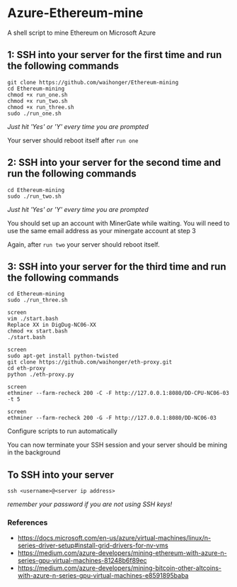 # Azure-Ethereum-mine
A shell script to mine Ethereum on Microsoft Azure

## 1: SSH into your server for the first time and run the following commands
```
git clone https://github.com/waihonger/Ethereum-mining
cd Ethereum-mining
chmod +x run_one.sh
chmod +x run_two.sh
chmod +x run_three.sh
sudo ./run_one.sh
```
*Just hit 'Yes' or 'Y' every time you are prompted*

Your server should reboot itself after `run one`

## 2: SSH into your server for the second time and run the following commands
```
cd Ethereum-mining
sudo ./run_two.sh
```
*Just hit 'Yes' or 'Y' every time you are prompted*

You should set up an account with MinerGate while waiting. You will need to use the same email address as your minergate account at step 3

Again, after `run two` your server should reboot itself.

## 3: SSH into your server for the third time and run the following commands
```
cd Ethereum-mining
sudo ./run_three.sh

screen
vim ./start.bash 
Replace XX in DigDug-NC06-XX
chmod +x start.bash
./start.bash

screen
sudo apt-get install python-twisted
git clone https://github.com/waihonger/eth-proxy.git
cd eth-proxy
python ./eth-proxy.py

screen
ethminer --farm-recheck 200 -C -F http://127.0.0.1:8080/DD-CPU-NC06-03 -t 5

screen
ethminer --farm-recheck 200 -G -F http://127.0.0.1:8080/DD-NC06-03

```

Configure scripts to run automatically


You can now terminate your SSH session and your server should be mining in the background


## To SSH into your server
```
ssh <username>@<server ip address>
```
*remember your password if you are not using SSH keys!*


### References

* https://docs.microsoft.com/en-us/azure/virtual-machines/linux/n-series-driver-setup#install-grid-drivers-for-nv-vms
* https://medium.com/azure-developers/mining-ethereum-with-azure-n-series-gpu-virtual-machines-81248b6f89ec
* https://medium.com/azure-developers/mining-bitcoin-other-altcoins-with-azure-n-series-gpu-virtual-machines-e8591895baba
